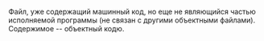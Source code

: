 Файл, уже содержащий машинный код, но еще не являющийся частью исполняемой программы (не связан с другими объектными файлами). Содержимое -- объектный кодю.